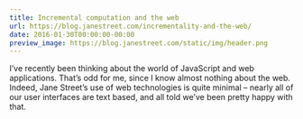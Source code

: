 ```yaml
---
title: Incremental computation and the web
url: https://blog.janestreet.com/incrementality-and-the-web/
date: 2016-01-30T00:00:00-00:00
preview_image: https://blog.janestreet.com/static/img/header.png
---
```


<p>I’ve recently been thinking about the world of JavaScript and web applications.
That’s odd for me, since I know almost nothing about the web. Indeed, Jane
Street’s use of web technologies is quite minimal – nearly all of our user
interfaces are text based, and all told we’ve been pretty happy with that.</p>
